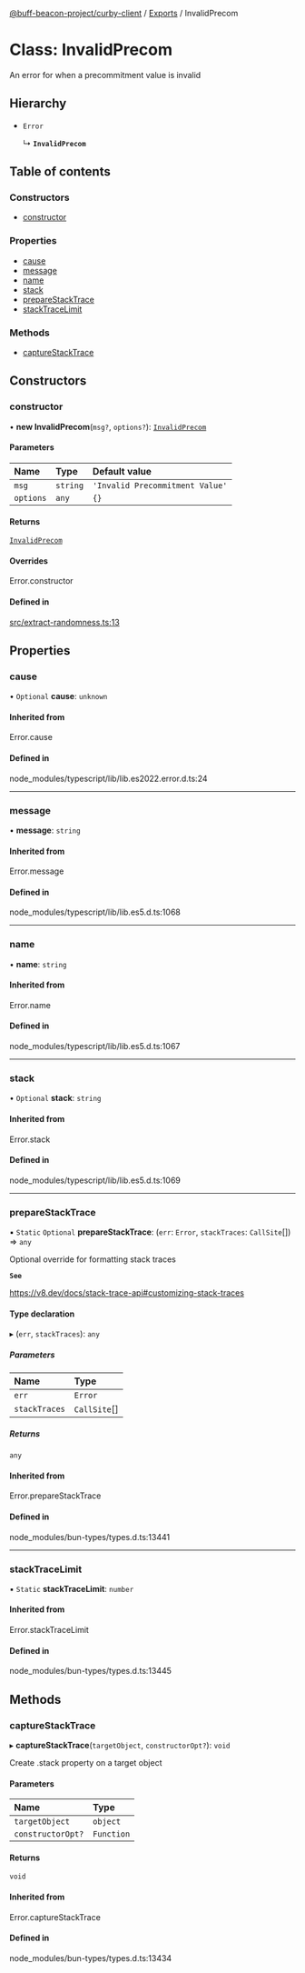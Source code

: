 [@buff-beacon-project/curby-client](../README.md) / [Exports](../modules.md) / InvalidPrecom

# Class: InvalidPrecom

An error for when a precommitment value is invalid

## Hierarchy

- `Error`

  ↳ **`InvalidPrecom`**

## Table of contents

### Constructors

- [constructor](InvalidPrecom.md#constructor)

### Properties

- [cause](InvalidPrecom.md#cause)
- [message](InvalidPrecom.md#message)
- [name](InvalidPrecom.md#name)
- [stack](InvalidPrecom.md#stack)
- [prepareStackTrace](InvalidPrecom.md#preparestacktrace)
- [stackTraceLimit](InvalidPrecom.md#stacktracelimit)

### Methods

- [captureStackTrace](InvalidPrecom.md#capturestacktrace)

## Constructors

### constructor

• **new InvalidPrecom**(`msg?`, `options?`): [`InvalidPrecom`](InvalidPrecom.md)

#### Parameters

| Name | Type | Default value |
| :------ | :------ | :------ |
| `msg` | `string` | `'Invalid Precommitment Value'` |
| `options` | `any` | `{}` |

#### Returns

[`InvalidPrecom`](InvalidPrecom.md)

#### Overrides

Error.constructor

#### Defined in

[src/extract-randomness.ts:13](https://github.com/buff-beacon-project/curby-js-client/blob/2e276a8/src/extract-randomness.ts#L13)

## Properties

### cause

• `Optional` **cause**: `unknown`

#### Inherited from

Error.cause

#### Defined in

node_modules/typescript/lib/lib.es2022.error.d.ts:24

___

### message

• **message**: `string`

#### Inherited from

Error.message

#### Defined in

node_modules/typescript/lib/lib.es5.d.ts:1068

___

### name

• **name**: `string`

#### Inherited from

Error.name

#### Defined in

node_modules/typescript/lib/lib.es5.d.ts:1067

___

### stack

• `Optional` **stack**: `string`

#### Inherited from

Error.stack

#### Defined in

node_modules/typescript/lib/lib.es5.d.ts:1069

___

### prepareStackTrace

▪ `Static` `Optional` **prepareStackTrace**: (`err`: `Error`, `stackTraces`: `CallSite`[]) => `any`

Optional override for formatting stack traces

**`See`**

https://v8.dev/docs/stack-trace-api#customizing-stack-traces

#### Type declaration

▸ (`err`, `stackTraces`): `any`

##### Parameters

| Name | Type |
| :------ | :------ |
| `err` | `Error` |
| `stackTraces` | `CallSite`[] |

##### Returns

`any`

#### Inherited from

Error.prepareStackTrace

#### Defined in

node_modules/bun-types/types.d.ts:13441

___

### stackTraceLimit

▪ `Static` **stackTraceLimit**: `number`

#### Inherited from

Error.stackTraceLimit

#### Defined in

node_modules/bun-types/types.d.ts:13445

## Methods

### captureStackTrace

▸ **captureStackTrace**(`targetObject`, `constructorOpt?`): `void`

Create .stack property on a target object

#### Parameters

| Name | Type |
| :------ | :------ |
| `targetObject` | `object` |
| `constructorOpt?` | `Function` |

#### Returns

`void`

#### Inherited from

Error.captureStackTrace

#### Defined in

node_modules/bun-types/types.d.ts:13434
